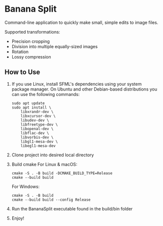 # Banana Split

Command-line application to quickly make small, simple edits to image files.

Supported transformations:
- Precision cropping
- Division into multiple equally-sized images
- Rotation
- Lossy compression

## How to Use

1. If you use Linux, install SFML's dependencies using your system package manager. On Ubuntu and other Debian-based distributions you can use the following commands:
    ```
    sudo apt update
    sudo apt install \
        libxrandr-dev \
        libxcursor-dev \
        libudev-dev \
        libfreetype-dev \
        libopenal-dev \
        libflac-dev \
        libvorbis-dev \
        libgl1-mesa-dev \
        libegl1-mesa-dev
    ```
2. Clone project into desired local directory
3. Build cmake
    For Linux & macOS:
    ```
    cmake -S . -B build -DCMAKE_BUILD_TYPE=Release
    cmake --build build
    ```

    For Windows:
    ```
    cmake -S . -B build
    cmake --build build --config Release
    ```
4. Run the BananaSplit executable found in the build/bin folder

5. Enjoy!
